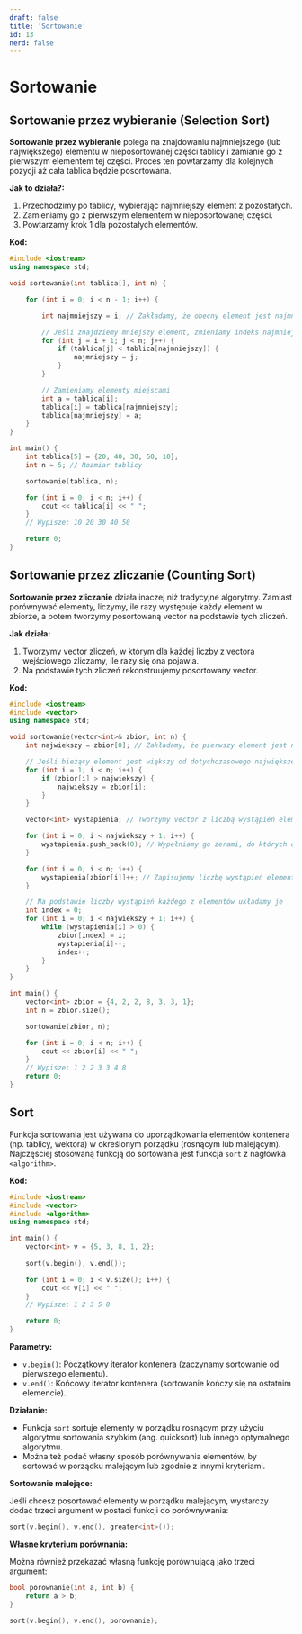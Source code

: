 ```yaml
---
draft: false
title: 'Sortowanie'
id: 13
nerd: false
---
```


# Sortowanie

## Sortowanie przez wybieranie (Selection Sort)

**Sortowanie przez wybieranie** polega na znajdowaniu najmniejszego (lub największego) elementu w nieposortowanej części tablicy i zamianie go z pierwszym elementem tej części. Proces ten powtarzamy dla kolejnych pozycji aż cała tablica będzie posortowana.

**Jak to działa?:**

1. Przechodzimy po tablicy, wybierając najmniejszy element z pozostałych.
2. Zamieniamy go z pierwszym elementem w nieposortowanej części.
3. Powtarzamy krok 1 dla pozostałych elementów.


**Kod:**
```cpp
#include <iostream>
using namespace std;

void sortowanie(int tablica[], int n) {

    for (int i = 0; i < n - 1; i++) {

        int najmniejszy = i; // Zakładamy, że obecny element jest najmniejszy

        // Jeśli znajdziemy mniejszy element, zmieniamy indeks najmniejszego
        for (int j = i + 1; j < n; j++) {
            if (tablica[j] < tablica[najmniejszy]) {
                najmniejszy = j;
            }
        }

        // Zamieniamy elementy miejscami
        int a = tablica[i];
        tablica[i] = tablica[najmniejszy];
        tablica[najmniejszy] = a;
    }
}

int main() {
    int tablica[5] = {20, 40, 30, 50, 10};
    int n = 5; // Rozmiar tablicy

    sortowanie(tablica, n);

    for (int i = 0; i < n; i++) {
        cout << tablica[i] << " ";
    }
    // Wypisze: 10 20 30 40 50

    return 0;
}
```

## Sortowanie przez zliczanie (Counting Sort)

**Sortowanie przez zliczanie** działa inaczej niż tradycyjne algorytmy. Zamiast porównywać elementy, liczymy, ile razy występuje każdy element w zbiorze, a potem tworzymy posortowaną vector na podstawie tych zliczeń.

**Jak działa:**

1. Tworzymy vector zliczeń, w którym dla każdej liczby z vectora wejściowego zliczamy, ile razy się ona pojawia.
2. Na podstawie tych zliczeń rekonstruujemy posortowany vector.

**Kod:**
```cpp
#include <iostream>
#include <vector>
using namespace std;

void sortowanie(vector<int>& zbior, int n) {
    int najwiekszy = zbior[0]; // Zakładamy, że pierwszy element jest największym

    // Jeśli bieżący element jest większy od dotychczasowego największego elementu, aktualizujemy jego wartość
    for (int i = 1; i < n; i++) {
        if (zbior[i] > najwiekszy) {
            najwiekszy = zbior[i];
        }
    }

    vector<int> wystapienia; // Tworzymy vector z liczbą wystąpień elementów

    for (int i = 0; i < najwiekszy + 1; i++) {
		wystapienia.push_back(0); // Wypełniamy go zerami, do których dodawać będziemy liczbę wystąpień
	}

    for (int i = 0; i < n; i++) {
        wystapienia[zbior[i]]++; // Zapisujemy liczbę wystąpień elementów
    }

    // Na podstawie liczby wystąpień każdego z elementów układamy je
    int index = 0;
    for (int i = 0; i < najwiekszy + 1; i++) {
        while (wystapienia[i] > 0) {
            zbior[index] = i;
            wystapienia[i]--;
            index++;
        }
    }
}

int main() {
    vector<int> zbior = {4, 2, 2, 8, 3, 3, 1};
    int n = zbior.size();

    sortowanie(zbior, n);

    for (int i = 0; i < n; i++) {
        cout << zbior[i] << " ";
    }
    // Wypisze: 1 2 2 3 3 4 8
    return 0;
}
```


## Sort

Funkcja sortowania jest używana do uporządkowania elementów kontenera (np. tablicy, wektora) w określonym porządku (rosnącym lub malejącym). Najczęściej stosowaną funkcją do sortowania jest funkcja `sort` z nagłówka `<algorithm>`.

**Kod:**

```cpp
#include <iostream>
#include <vector>
#include <algorithm>
using namespace std;

int main() {
    vector<int> v = {5, 3, 8, 1, 2};
    
    sort(v.begin(), v.end());

    for (int i = 0; i < v.size(); i++) {
        cout << v[i] << " ";
    }
    // Wypisze: 1 2 3 5 8

    return 0;
}
```

**Parametry:**

- `v.begin()`: Początkowy iterator kontenera (zaczynamy sortowanie od pierwszego elementu).
- `v.end()`: Końcowy iterator kontenera (sortowanie kończy się na ostatnim elemencie).

**Działanie:**

- Funkcja `sort` sortuje elementy w porządku rosnącym przy użyciu algorytmu sortowania szybkim (ang. quicksort) lub innego optymalnego algorytmu.
- Można też podać własny sposób porównywania elementów, by sortować w porządku malejącym lub zgodnie z innymi kryteriami.

**Sortowanie malejące:**

Jeśli chcesz posortować elementy w porządku malejącym, wystarczy dodać trzeci argument w postaci funkcji do porównywania:

```cpp
sort(v.begin(), v.end(), greater<int>());
```

**Własne kryterium porównania:**

Można również przekazać własną funkcję porównującą jako trzeci argument:

```cpp
bool porownanie(int a, int b) {
    return a > b;
}

sort(v.begin(), v.end(), porownanie);
```
